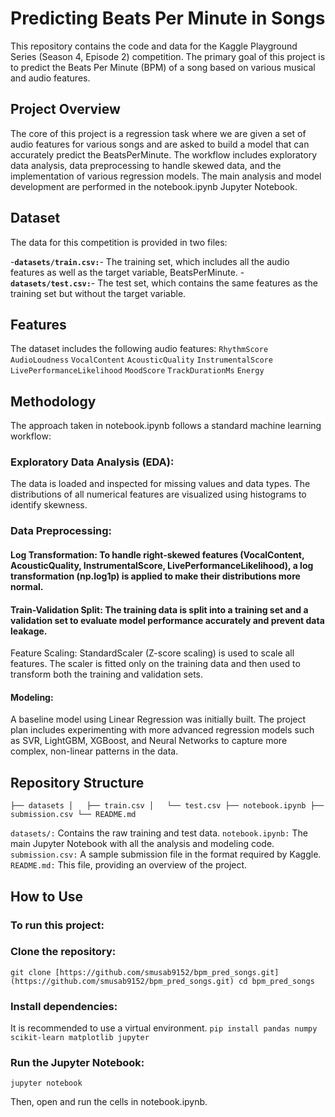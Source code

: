 # Predicting Beats Per Minute in Songs

This repository contains the code and data for the Kaggle Playground Series (Season 4, Episode 2) competition. The primary goal of this project is to predict the Beats Per Minute (BPM) of a song based on various musical and audio features.

## Project Overview

The core of this project is a regression task where we are given a set of audio features for various songs and are asked to build a model that can accurately predict the BeatsPerMinute. The workflow includes exploratory data analysis, data preprocessing to handle skewed data, and the implementation of various regression models.
The main analysis and model development are performed in the notebook.ipynb Jupyter Notebook.

## Dataset

The data for this competition is provided in two files:

-**`datasets/train.csv:`**- The training set, which includes all the audio features as well as the target variable, BeatsPerMinute.
-**`datasets/test.csv:`**- The test set, which contains the same features as the training set but without the target variable.

## Features
The dataset includes the following audio features: 
`RhythmScore`
`AudioLoudness`
`VocalContent`
`AcousticQuality`
`InstrumentalScore`
`LivePerformanceLikelihood`
`MoodScore`
`TrackDurationMs`
`Energy`

## Methodology
The approach taken in notebook.ipynb follows a standard machine learning workflow:

### Exploratory Data Analysis (EDA):
The data is loaded and inspected for missing values and data types.
The distributions of all numerical features are visualized using histograms to identify skewness.
### Data Preprocessing:

#### Log Transformation: To handle right-skewed features (VocalContent, AcousticQuality, InstrumentalScore, LivePerformanceLikelihood), a log transformation (np.log1p) is applied to make their distributions more normal.
#### Train-Validation Split: The training data is split into a training set and a validation set to evaluate model performance accurately and prevent data leakage.
Feature Scaling: StandardScaler (Z-score scaling) is used to scale all features. The scaler is fitted only on the training data and then used to transform both the training and validation sets.
#### Modeling:
A baseline model using Linear Regression was initially built.
The project plan includes experimenting with more advanced regression models such as SVR, LightGBM, XGBoost, and Neural Networks to capture more complex, non-linear patterns in the data.

## Repository Structure
`├── datasets
 │   ├── train.csv
 │   └── test.csv
 ├── notebook.ipynb
 ├── submission.csv
 └── README.md`


`datasets/:` Contains the raw training and test data.
`notebook.ipynb:` The main Jupyter Notebook with all the analysis and modeling code.
`submission.csv:` A sample submission file in the format required by Kaggle.
`README.md:` This file, providing an overview of the project.


##  How to Use

### To run this project:

### Clone the repository:
`git clone [https://github.com/smusab9152/bpm_pred_songs.git](https://github.com/smusab9152/bpm_pred_songs.git)
 cd bpm_pred_songs`



### Install dependencies:
It is recommended to use a virtual environment.
`pip install pandas numpy scikit-learn matplotlib jupyter`


### Run the Jupyter Notebook:
`jupyter notebook`

Then, open and run the cells in notebook.ipynb.
